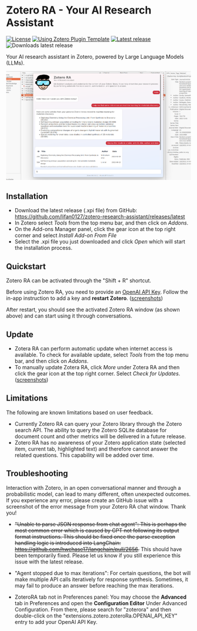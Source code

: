 # Zotero RA - Your AI Research Assistant

[![License](https://img.shields.io/github/license/lifan0127/zotero-research-assistant)](https://github.com/lifan0127/zotero-research-assistant/blob/master/LICENSE)
[![Using Zotero Plugin Template](https://img.shields.io/badge/Using-Zotero%20Plugin%20Template-blue?style=flat-square&logo=github)](https://github.com/windingwind/zotero-plugin-template)
[![Latest release](https://img.shields.io/github/v/release/lifan0127/zotero-research-assistant)](https://github.com/lifan0127/zotero-research-assistant/releases)
![Downloads latest release](https://img.shields.io/github/downloads/lifan0127/zotero-research-assistant/latest/total)

Your AI research assistant in Zotero, powered by Large Language Models (LLMs).

![Zotero RA](assets/images/zotero-ra.png)

## Installation

- Download the latest release (.xpi file) from GitHub: https://github.com/lifan0127/zotero-research-assistant/releases/latest
- In Zotero select <em>Tools</em> from the top menu bar, and then click on <em>Addons</em>.
- On the Add-ons Manager panel, click the gear icon at the top right corner and select <em>Install Add-on From File</em>
- Select the .xpi file you just downloaded and click <em>Open</em> which will start the installation process.

## Quickstart

Zotero RA can be activated through the "Shift + R" shortcut.

Before using Zotero RA, you need to provide an [OpenAI API Key](https://platform.openai.com/account/api-keys). Follow the in-app instruction to add a key and <b>restart Zotero</b>. ([screenshots](docs/configuration.md))

After restart, you should see the activated Zotero RA window (as shown above) and can start using it through conversations.

## Update

- Zotera RA can perform automatic update when internet access is available. To check for available update, select <em>Tools</em> from the top menu bar, and then click on <em>Addons</em>.
- To manually update Zotera RA, click <em>More</em> under Zotera RA and then click the gear icon at the top right corner. Select <em>Check for Updates</em>. ([screenshots](docs/update.md))

## Limitations

The following are known limitations based on user feedback.

- Currently Zotero RA can query your Zotero library through the Zotero search API. The ability to query the Zotero SQLite database for document count and other metrics will be delivered in a future release.
- Zotero RA has no awareness of your Zotero application state (selected item, current tab, highlighted text) and therefore cannot answer the related questions. This capability will be added over time.

## Troubleshooting

  Interaction with Zotero, in an open conversational manner and through a probabilistic model, can lead to many different, often unexpected outcomes. If you experience any error, please create an GitHub issue with a screenshot of the error message from your Zotero RA chat window. Thank you!

- ~~"Unable to parse JSON response from chat agent": This is perhaps the most common error which is caused by GPT not following its output format instructions. This should be fixed once the parse exception handling logic is introduced into LangChain: https://github.com/hwchase17/langchain/pull/2656.~~ This should have been temporarily fixed. Please let us know if you still experience this issue with the latest release.

- "Agent stopped due to max iterations": For certain questions, the bot will make multiple API calls iteratively for response synthesis. Sometimes, it may fail to produce an answer before reaching the max iterations.

- ZoteroRA tab not in Preferences panel: You may choose the __Advanced__ tab in Preferences and open the __Configuration Editor__ Under Advanced Configuration. From there, please search for "zoterora" and then double-click on the "extensions.zotero.zoteroRa.OPENAI_API_KEY" entry to add your OpenAI API Key.
